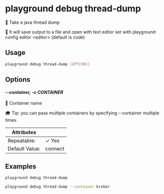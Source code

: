 # playground debug thread-dump

🎯 Take a java thread dump  
  
🔖 It will save output to a file and open with text editor set with playground config editor \<editor\> (default is code)

## Usage

```bash
playground debug thread-dump [OPTIONS]
```

## Options

#### *--container, -c CONTAINER*

🐳 Container name  
  
🎓 Tip: you can pass multiple containers by specifying --container multiple times

| Attributes      | &nbsp;
|-----------------|-------------
| Repeatable:     |  ✓ Yes
| Default Value:  | connect

## Examples

```bash
playground debug thread-dump
```

```bash
playground debug thread-dump --container broker
```


